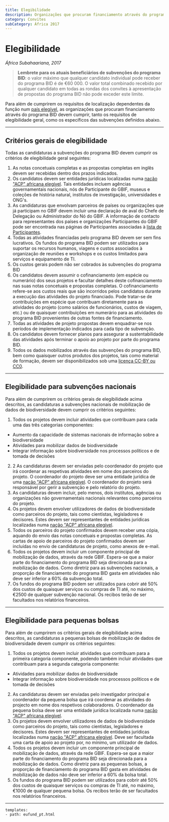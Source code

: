 ```yaml
---
title: Elegibilidade
description: Organizações que procuram financiamento através do programa BID deve atender aos requisitos gerais e específicos de concessão de elegibilidade.
category: Convites
subCategory: África 2017
---
```

# Elegibilidade

_África Subahaariana, 2017_

> **Lembrete para os atuais beneficiários de subvenções do programa BID**: o valor máximo que qualquer candidato individual pode receber do programa BID é de €60 000. O valor total combinado recebido por qualquer candidato em todas as rondas dos convites à apresentação de propostas do programa BID não pode exceder este limite.

Para além de cumprirem os requisitos de localização dependentes da função num [país elegível](/calls/africa-2017/eligible-countries), as organizações que procuram financiamento através do programa BID devem cumprir, tanto os requisitos de elegibilidade geral, como os específicos das subvenções definidos abaixo. 

<!-- toc -->
<!-- tocstop -->

-----------------------

## Critérios gerais de elegibilidade

Todas as candidaturas a subvenções do programa BID devem cumprir os critérios de elegibilidade geral seguintes:
1. As notas concetuais completas e as propostas completas em inglês devem ser recebidas dentro dos prazos indicados.
2. Os candidatos devem ser entidades jurídicas localizadas numa [nação "ACP" africana elegível](../eligible-countries). Tais entidades incluem agências governamentais nacionais, nós de Participante do GBIF, museus e coleções de história natural, institutos de investigação, universidades e ONG's.
3. As candidaturas que envolvam parceiros de países ou organizações que já participam no GBIF devem incluir uma declaração de aval do Chefe de Delegação ou Administrador do Nó do GBIF. A informação de contacto para representantes dos países e organizações Participantes do GBIF pode ser encontrada nas páginas de Participantes associadas à [lista de Participantes](http://www.gbif.org/participation/participant-list).
4. Todas as atividades financiadas pelo programa BID devem ser sem fins lucrativos. Os fundos do programa BID podem ser utilizados para suportar os recursos humanos, viagens e custos associados à organização de reuniões e workshops e os custos limitados para serviços e equipamento de TI.
5. Os custos gerais podem não ser cobrados às subvenções do programa BID
6. Os candidatos devem assumir o cofinanciamento (em espécie ou numerário) dos seus projetos e facultar detalhes deste cofinanciamento nas suas notas concetuais e propostas completas. O cofinanciamento refere-se aos custos reais que são incorridos pelos candidatos durante a execução das atividades do projeto financiado. Pode tratar-se de contribuições em espécie que contribuam diretamente para as atividades do projeto (como salários de funcionários, custos de viagem, etc.) ou de quaisquer contribuições em numerário para as atividades do programa BID provenientes de outras fontes de financiamento.
7. Todas as atividades de projeto propostas devem enquadrar-se nos períodos de implementação indicados para cada tipo de subvenção.
8. Os candidatos devem fornecer planos para assegurar a sustentabilidade das atividades após terminar o apoio ao projeto por parte do programa BID.
9. Todos os dados mobilizados através das subvenções do programa BID, bem como quaisquer outros produtos dos projetos, tais como material de formação, devem ser disponibilizados sob uma [licença CC-BY ou CC0](http://www.gbif.org/newsroom/news/data-licensing-and-endorsement).

-----------------------

## Elegibilidade para subvenções nacionais

Para além de cumprirem os critérios gerais de elegibilidade acima descritos, as candidaturas a subvenções nacionais de mobilização de dados de biodiversidade devem cumprir os critérios seguintes:
1. Todos os projetos devem incluir atividades que contribuam para cada uma das três categorias componentes:
  + Aumento da capacidade de sistemas nacionais de informação sobre a biodiversidade
  + Atividades para mobilizar dados de biodiversidade
  + Integrar informação sobre biodiversidade nos processos políticos e de tomada de decisões
2. 2	As candidaturas devem ser enviadas pelo coordenador do projeto que irá coordenar as respetivas atividades em nome dos parceiros do projeto. O coordenador do projeto deve ser uma entidade jurídica de uma [nação "ACP" africana elegível](../eligible-countries). O coordenador do projeto será responsável por gerir a subvenção e pelo relatório do projeto.
3. As candidaturas devem incluir, pelo menos, dois institutos, agências ou organizações não governamentais nacionais relevantes como parceiros do projeto.
4. Os projetos devem envolver utilizadores de dados de biodiversidade como parceiros do projeto, tais como cientistas, legisladores e decisores. Estes devem ser representantes de entidades jurídicas localizadas numa [nação "ACP" africana elegível](../eligible-countries).
5. Todos os parceiros do projeto confirmados devem receber uma cópia, aquando do envio das notas concetuais e propostas completas. As cartas de apoio de parceiros do projeto confirmados devem ser incluídas no envio de candidaturas de projeto, como anexos de e-mail.
6. Todos os projetos devem incluir um componente principal de mobilização de dados, através da rede GBIF. Espera-se que a maior parte do financiamento do programa BID seja direcionada para a mobilização de dados. Como diretriz para as subvenções nacionais, a proporção de financiamento do programa BID gasta em atividades não deve ser inferior a 60% da subvenção total.
7. Os fundos do programa BID podem ser utilizados para cobrir até 50% dos custos de quaisquer serviços ou compras de TI até, no máximo, €2500 de qualquer subvenção nacional. Os recibos terão de ser facultados nos relatórios financeiros.

-----------------------

## Elegibilidade para pequenas bolsas

Para além de cumprirem os critérios gerais de elegibilidade acima descritos, as candidaturas a pequenas bolsas de mobilização de dados de biodiversidade devem cumprir os critérios seguintes:
1. Todos os projetos devem incluir atividades que contribuam para a primeira categoria componente, podendo também incluir atividades que contribuam para a segunda categoria componente:
  +	Atividades para mobilizar dados de biodiversidade
  +	Integrar informação sobre biodiversidade nos processos políticos e de tomada de decisões
2. As candidaturas devem ser enviadas pelo investigador principal e coordenador da pequena bolsa que irá coordenar as atividades do projecto em nome dos respetivos colaboradores. O coordenador da pequena bolsa deve ser uma entidade jurídica localizada numa [nação "ACP" africana elegível](../eligible-countries).
3. Os projetos devem envolver utilizadores de dados de biodiversidade como parceiros do projeto, tais como cientistas, legisladores e decisores. Estes devem ser representantes de entidades jurídicas localizadas numa [nação "ACP" africana elegível](../eligible-countries). Deve ser facultada uma carta de apoio ao projeto por, no mínimo, um utilizador de dados.
4. Todos os projetos devem incluir um componente principal de mobilização de dados, através da rede GBIF.  Espera-se que a maior parte do financiamento do programa BID seja direcionada para a mobilização de dados. Como diretriz para as pequenas bolsas, a proporção de financiamento do programa BID gasta em atividades de mobilização de dados não deve ser inferior a 60% da bolsa total.
5. Os fundos do programa BID podem ser utilizados para cobrir até 50% dos custos de quaisquer serviços ou compras de TI até, no máximo, €1000 de qualquer pequena bolsa. Os recibos terão de ser facultados nos relatórios financeiros.

---------
```styledYaml
templates:
- path: eufund_pt.html
```

